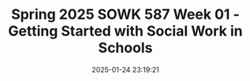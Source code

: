 ---
layout: single_presentation
name: spring-2025-sowk-587-week-01-getting-started-with-social-work-in-schools.md
title: "Spring 2025 SOWK 587 Week 01 - Getting Started with Social Work in Schools"
date:  2025-01-24 23:19:21
presentation_id: HO5nQV
permalink: /HO5nQV/
redirect_from:
  - /presentations/HO5nQV/spring-2025-sowk-587-week-01-getting-started-with-social-work-in-schools
slides: 
  - slide_name: deck-HO5nQV-large-0.jpeg
    slide_alt: "Colored pencils are lined at the bottom, tips pointing up. Text reads: 'Getting STARTED with SOCIAL WORK IN SCHOOLS SOWK 587 WEEK 01 Jacob Campbell, Ph.D. LICSW, Heritage University, Spring 2025.'"
  - slide_name: deck-HO5nQV-large-1.jpeg
    slide_alt: "**Object**: Presentation slide with text.  **Action**: Lists learning objectives and agenda.  **Context**: Dark background with green and yellow highlights.Text:- SWOK 587 Week 01- Agenda:  - Basis and Foundation of school social work  - Significant theories in school social work  - Reviewing course syllabus and assignments  - Developing groups for discussion forums for the semester  - Discuss updates to the student handbook- Learning Objectives:  - Define the role of school social workers  - Understand professional standards and organizations  - Identify the requirements and expectations for this class- Spring 2025 SOWK 587- Jacob Campbell, Ph.D. LICSW at Heritage University"
  - slide_name: deck-HO5nQV-large-2.jpeg
    slide_alt: "Three overlapping circles labeled 'HOME,' 'COMMUNITY,' and 'SCHOOL' form a Venn diagram against a dark background, illustrating interconnected relationships. Text: 'Spring 2025 SOWK 587' and 'Jacob Campbell, Ph.D. LICSW at Heritage University.'"
  - slide_name: deck-HO5nQV-large-3.jpeg
    slide_alt: "Presentation slide with text detailing the basis of social work, featuring NASW standards and guiding principles. Key areas include ethics, management, advocacy, education reform, and social justice. Credits: Jacob Campbell, Ph.D., Heritage University."
  - slide_name: deck-HO5nQV-large-4.jpeg
    slide_alt: "A presentation slide features the 'School Social Worker Association of America' logo, detailing roles: Related Services, Services to Students, Parents/Families, School Personnel, School-Community Liaison, and District Services."
  - slide_name: deck-HO5nQV-large-5.jpeg
    slide_alt: "Presentation slide with text explaining the role of school social workers, highlighting direct services like mental health counseling, and leadership tasks such as forming school policies. Spring 2025 SOWK 587 course."
  - slide_name: deck-HO5nQV-large-6.jpeg
    slide_alt: "**Object**: Slide from a presentation.**Action**: Lists important theories.**Context**: Related to school social work, includes systems approach, ecological perspective, strengths perspective, developmental theories, evidence-based practice, attachment theory, intrapsychic humanism theory, play therapy, crisis theory. Authored by Jacob Campbell, Ph.D., LICSW at Heritage University. Spring 2025 SOWK 587."
  - slide_name: deck-HO5nQV-large-7.jpeg
    slide_alt: "A presentation slide discusses the 'Industry vs. Inferiority' stage occurring between ages 6-12. It highlights a child's development of skills through schoolwork and play. Questions address ADHD, disabilities, and client work implications. (Spring 2025 SOWK 587 Jacob Campbell, Ph.D. LICSW at Heritage University)"
  - slide_name: deck-HO5nQV-large-8.jpeg
    slide_alt: "The slide outlines requirements for an 'Educational Staff Associate Certificate' with a Social Work endorsement, including a master's degree, ESA course, background check, and application. It includes a link and a certificate icon."
  - slide_name: deck-HO5nQV-large-9.jpeg
    slide_alt: "The image is a slide titled 'Implementation of Competencies,' listing 'Required Outcomes' with related weeks and formats. Objectives cover understanding education laws, school culture, resources, collaboration, support strategies, professional standards, and human resource understanding, structured across weeks 4 to 14 in synchronous/asynchronous formats. Course: Spring 2025 SOWK 587."
  - slide_name: deck-HO5nQV-large-10.jpeg
    slide_alt: "The image is a presentation slide listing 'Significant Assignments' with associated competencies, including school intervention plans and ethical decision-making. It includes tasks during the semester like discussions and role-play. Text includes 'Spring 2025 SOWK 587' and 'Jacob Campbell, Ph.D. LICSW at Heritage University.'"
  - slide_name: deck-HO5nQV-large-11.jpeg
    slide_alt: "The slide displays a table with three columns: 'EPAS 2022 Competency,' 'Behaviors (performance indicators),' and 'Assessment Method(s).' It outlines competency in anti-racism and policy practice, detailing behaviors and associated assessment methods, including 'School Intervention Assessment and Plan' and 'Social Policy Macro Issue Assignment.' The bottom credits are 'Jacob Campbell, Ph.D. LICSW at Heritage University.'"
  - slide_name: deck-HO5nQV-large-12.jpeg
    slide_alt: "**Image Description**: A presentation slide outlines four class assignments under 'Significant Tasks' with corresponding weeks and details.**Text Transcription**:- **Ethical Decision-Making Video Presentation**: Week 06 (02/25/25). Details: 10-15 min video, review a client, provide background and description, review ethical dilemma and decision-making model.- **School-Related Problem Factsheet**: Week 11 (04/07/25). Details: Three-to-four-page factsheet, summarize a social problem, audience: families/school personnel, include at least 10 sources.- **Social Policy Macro Issue**: Week 13 (04/21/25). Details: Policy brief, school-related problem and culture, ADEI and policy recommendations.- **School Intervention Assessment & Plan**: Week 16 (05/12/25). Details: Paper detailing assessment and plan with student, connection with policy paper, self-reflect on personal biases.**Footer**: Spring 2025 SOWK 587 | Jacob Campbell, Ph.D. LICSW at Heritage University."
  - slide_name: deck-HO5nQV-large-13.jpeg
    slide_alt: "Slide detailing 'Asynchronous Forums': Four groups of six discuss set topics with specified replies. Weekly leaders post syntheses. Includes 'Picker Wheel' graphic in bottom right. Course: Spring 2025 SOWK 587."
  - slide_name: deck-HO5nQV-large-14.jpeg
    slide_alt: "A cover page of a student handbook is displayed on the left, titled 'Heritage University Social Work Department Master of Social Work Student Handbook.' On the right, text reads: 'CHANGES FROM BENCHMARK 2 STUDENT HANDBOOK.' Below, it says: 'Spring 2025 SOWK 587  Jacob Campbell, Ph.D. LICSW at Heritage University.' The background is dark."
presentation_description_md: >
  Most%20of%20our%20MSW%20students%20are%20placed%20in%20school-based%20practicums%20and%20have%20been%20practicing%20as%20school%20social%20workers.%20School%20social%20work%20is%20a%20distinct%20field%20of%20practice%20within%20social%20work%20with%20our%20own%20professional%20organization%20(%5BSchool%20Social%20Work%20Association%20of%20America%20(SSWAA)%5D(https://www.sswaa.org)%20and%20our%20state%20chapter%20%5BWashington%20Association%20of%20School%20Social%20Workers%20(WASSW)%5D(https://www.wassw.org)).%20The%20NASW%20includes%20it%20as%20an%20%5Barea%20of%20practice%5D(https://www.socialworkers.org/Practice/School-Social-Work)%20and%20the%20ability%20for%20members%20to%20apply%20to%20be%20a%20%5BCertified%20School%20Social%20Work%20Specialist%20(C-SSWS)%5D(https://www.socialworkers.org/Careers/Credentials-Certifications/Apply-for-NASW-Social-Work-Credentials/Certified-School-Social-Work-Specialist).%20This%20class%20provides%20those%20who%20complete%20this%20course%20will%20complete%20the%20educational%20requirements%20for%20an%20%5BEducational%20Staff%20Associate%20with%20an%20Endorsement%20in%20Social%20Work%5D(https://ospi.k12.wa.us/certification/educational-staff-associate-esa-certificates/esa-first-time-applicant/school-social-worker-first-time).%20Week%20one%20of%20Social%20Work%20in%20Schools%20is%20centered%20on%20laying%20the%20groundwork%20for%20what%20we%20think%20of%20as%20school%20social%20work%20and%20this%20course.%20Week%20one%20is%20synchronous,%20with%20class%20on%20Saturday%20(01/25/25).%0A%0AThe%20agenda%20for%20the%20in-person%20class%20is%20as%20follows:%0A%0A-%20Basis%20and%20Foundation%20of%20school%20social%20work%0A-%20Significant%20theories%20in%20school%20social%20work%0A-%20Reviewing%20course%20syllabus%20and%20assignments%0A-%20Developing%20groups%20for%20discussion%20forums%20for%20the%20semester%0A-%20Discuss%20updates%20to%20the%20student%20handbook%0A%0ALearning%20Objective%0A%0A-%20Define%20the%20role%20of%20school%20social%20workers%0A-%20Understand%20professional%20standards%20and%20organizations%0A-%20Identify%20the%20requirements%20and%20expectations%20for%20this%20class%0A
downloadable_slides: deck-HO5nQV.pdf
slides_count: 15
header:
  teaser: deck-HO5nQV-thumb-0.jpeg
presentation_video: 
location: "Heritage University"
tags:
  - Heritage University
  - MSW Program
  - SOWK 587
---